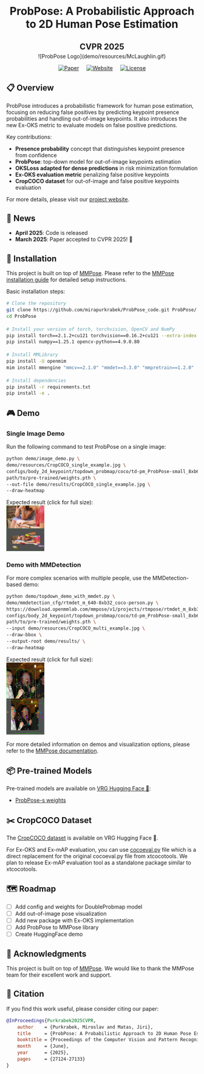 </h1><div id="toc">
  <ul align="center" style="list-style: none; padding: 0; margin: 0;">
    <summary>
      <h1 style="margin-bottom: 0.0em;">
        ProbPose: A Probabilistic Approach to 2D Human Pose Estimation
      </h1>
    </summary>
  </ul>
</div>
</h1><div id="toc">
  <ul align="center" style="list-style: none; padding: 0; margin: 0;">
    <summary>
      <h2 style="margin-bottom: 0.2em;">
        CVPR 2025
      </h2>
    </summary>
  </ul>
</div>


<div align="center">
![ProbPose Logo](demo/resources/McLaughlin.gif)

[![Paper](https://img.shields.io/badge/Paper-CVPR%202025-blue)](https://arxiv.org/abs/2412.02254) &nbsp;&nbsp;&nbsp;
[![Website](https://img.shields.io/badge/Website-ProbPose-green)](https://mirapurkrabek.github.io/ProbPose/) &nbsp;&nbsp;&nbsp;
[![License](https://img.shields.io/badge/License-GPL%203.0-orange.svg)](LICENSE)

</div>

## 📋 Overview

ProbPose introduces a probabilistic framework for human pose estimation, focusing on reducing false positives by predicting keypoint presence probabilities and handling out-of-image keypoints. It also introduces the new Ex-OKS metric to evaluate models on false positive predictions.

Key contributions:
- **Presence probability** concept that distinguishes keypoint presence from confidence
- **ProbPose**: top-down model for out-of-image keypoints estimation
- **OKSLoss adapted for dense predictions** in risk minimization formulation
- **Ex-OKS evaluation metric** penalizing false positive keypoints
- **CropCOCO dataset** for out-of-image and false positive keypoints evaluation

For more details, please visit our [project website](https://mirapurkrabek.github.io/ProbPose/).

## 📢 News

- **April 2025**: Code is released
- **March 2025**: Paper accepted to CVPR 2025! 🎉

## 🚀 Installation

This project is built on top of [MMPose](https://github.com/open-mmlab/mmpose). Please refer to the [MMPose installation guide](https://mmpose.readthedocs.io/en/latest/installation.html) for detailed setup instructions.

Basic installation steps:
```bash
# Clone the repository
git clone https://github.com/mirapurkrabek/ProbPose_code.git ProbPose/
cd ProbPose

# Install your version of torch, torchvision, OpenCV and NumPy
pip install torch==2.1.2+cu121 torchvision==0.16.2+cu121 --extra-index-url https://download.pytorch.org/whl/cu121
pip install numpy==1.25.1 opencv-python==4.9.0.80

# Install MMLibrary
pip install -U openmim
mim install mmengine "mmcv==2.1.0" "mmdet==3.3.0" "mmpretrain==1.2.0"

# Install dependencies
pip install -r requirements.txt
pip install -e .
```

## 🎮 Demo

### Single Image Demo

Run the following command to test ProbPose on a single image:

```bash
python demo/image_demo.py \
demo/resources/CropCOCO_single_example.jpg \
configs/body_2d_keypoint/topdown_probmap/coco/td-pm_ProbPose-small_8xb64-210e_coco-256x192.py \
path/to/pre-trained/weights.pth \
--out-file demo/results/CropCOCO_single_example.jpg \
--draw-heatmap
```

Expected result (click for full size):  
<a href="demo/resources/single_demo_result.jpg">
    <img src="demo/resources/single_demo_result.jpg" alt="Single Image Demo" width="100"/>
</a>

### Demo with MMDetection

For more complex scenarios with multiple people, use the MMDetection-based demo:

```bash
python demo/topdown_demo_with_mmdet.py \
demo/mmdetection_cfg/rtmdet_m_640-8xb32_coco-person.py \
https://download.openmmlab.com/mmpose/v1/projects/rtmpose/rtmdet_m_8xb32-100e_coco-obj365-person-235e8209.pth \
configs/body_2d_keypoint/topdown_probmap/coco/td-pm_ProbPose-small_8xb64-210e_coco-256x192.py \
path/to/pre-trained/weights.pth \
--input demo/resources/CropCOCO_multi_example.jpg \
--draw-bbox \
--output-root demo/results/ \
--draw-heatmap
```

Expected result (click for full size):  
<a href="demo/resources/multi_demo_result.jpg">
    <img src="demo/resources/multi_demo_result.jpg" alt="Multi Person Demo" width="100"/>
</a>

For more detailed information on demos and visualization options, please refer to the [MMPose documentation](https://mmpose.readthedocs.io/en/latest/user_guides/inference.html).

## 📦 Pre-trained Models

Pre-trained models are available on [VRG Hugging Face 🤗](https://huggingface.co/vrg-prague/ProbPose-s/):
- [ProbPose-s weights](https://huggingface.co/vrg-prague/ProbPose-s/resolve/main/ProbPose-s.pth)

## ✂️ CropCOCO Dataset

The [CropCOCO dataset](https://huggingface.co/datasets/vrg-prague/CropCOCO) is available on VRG Hugging Face 🤗.

For Ex-OKS and Ex-mAP evaluation, you can use [cocoeval.py](mmpose/evaluation/metrics/_cocoeval.py) file which is a direct replacement for the original cocoeval.py file from xtcocotools.
We plan to release Ex-mAP evaluation tool as a standalone package similar to xtcocotools.


## 🗺️ Roadmap

- [ ] Add config and weights for DoubleProbmap model
- [ ] Add out-of-image pose visualization
- [ ] Add new package with Ex-OKS implementation
- [ ] Add ProbPose to MMPose library
- [ ] Create HuggingFace demo

## 🙏 Acknowledgments

This project is built on top of [MMPose](https://github.com/open-mmlab/mmpose). We would like to thank the MMPose team for their excellent work and support.

## 📝 Citation

If you find this work useful, please consider citing our paper:

```bibtex
@InProceedings{Purkrabek2025CVPR,
    author    = {Purkrabek, Miroslav and Matas, Jiri},
    title     = {ProbPose: A Probabilistic Approach to 2D Human Pose Estimation},
    booktitle = {Proceedings of the Computer Vision and Pattern Recognition Conference (CVPR)},
    month     = {June},
    year      = {2025},
    pages     = {27124-27133}
}
```
